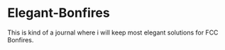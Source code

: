 # Elegant-Bonfires
This is kind of a journal where i will keep most elegant solutions for FCC Bonfires.
